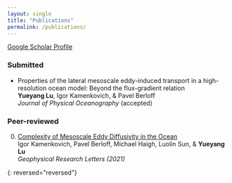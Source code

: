 ```yaml
---
layout: single
title: "Publications"
permalink: /publications/
---
```


[Google Scholar Profile](https://scholar.google.com/schhp?hl=en&as_sdt=0,10)


### Submitted  
- Properties of the lateral mesoscale eddy-induced transport in a high-resolution ocean model: Beyond the flux-gradient relation  
  **Yueyang Lu**, Igor Kamenkovich, & Pavel Berloff  
  *Journal of Physical Oceanography* (accepted)


### Peer-reviewed
0.  [Complexity of Mesoscale Eddy Diffusivity in the Ocean](https://agupubs.onlinelibrary.wiley.com/doi/abs/10.1029/2020GL091719)  
    Igor Kamenkovich, Pavel Berloff, Michael Haigh, Luolin Sun, & **Yueyang Lu**  
    *Geophysical Research Letters (2021)*

{: reversed="reversed"}

